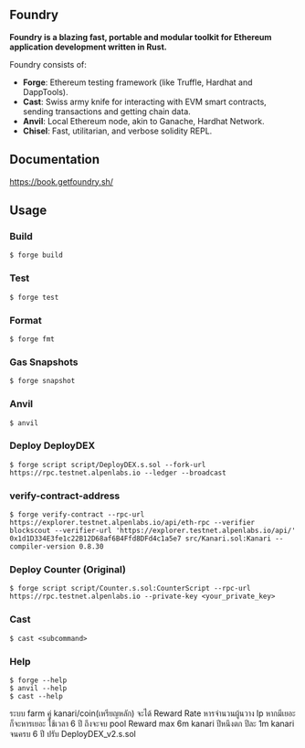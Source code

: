 ## Foundry

**Foundry is a blazing fast, portable and modular toolkit for Ethereum application development written in Rust.**

Foundry consists of:

-   **Forge**: Ethereum testing framework (like Truffle, Hardhat and DappTools).
-   **Cast**: Swiss army knife for interacting with EVM smart contracts, sending transactions and getting chain data.
-   **Anvil**: Local Ethereum node, akin to Ganache, Hardhat Network.
-   **Chisel**: Fast, utilitarian, and verbose solidity REPL.

## Documentation

https://book.getfoundry.sh/

## Usage

### Build

```shell
$ forge build
```

### Test

```shell
$ forge test
```

### Format

```shell
$ forge fmt
```

### Gas Snapshots

```shell
$ forge snapshot
```

### Anvil

```shell
$ anvil
```

### Deploy DeployDEX

```shell
$ forge script script/DeployDEX.s.sol --fork-url https://rpc.testnet.alpenlabs.io --ledger --broadcast
```

### verify-contract-address
```shell
$ forge verify-contract --rpc-url https://explorer.testnet.alpenlabs.io/api/eth-rpc --verifier blockscout --verifier-url 'https://explorer.testnet.alpenlabs.io/api/' 0x1d1D334E3fe1c22B12D68af6B4Ffd8DFd4c1a5e7 src/Kanari.sol:Kanari --compiler-version 0.8.30
```

### Deploy Counter (Original)

```shell
$ forge script script/Counter.s.sol:CounterScript --rpc-url https://rpc.testnet.alpenlabs.io --private-key <your_private_key>
```

### Cast

```shell
$ cast <subcommand>
```

### Help

```shell
$ forge --help
$ anvil --help
$ cast --help
```
ระบบ farm คู่ kanari/coin(เหรียญหลัก) จะได้ Reward Rate หารจำนวนผู้นวาง lp หากมีเยอะก็จะหารเยอะ ใช้เวลา 6 ปี ถึงจะจบ pool Reward max 6m kanari ปีหนึงตก ปีละ 1m kanari จนครบ 6 ปี ปรับ DeployDEX_v2.s.sol